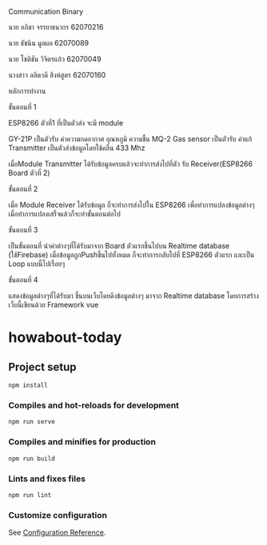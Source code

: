 Communication Binary

นาย อภิชา จรรยาธนากร 62070216

นาย ธัชนิน มูลผล 62070089

นาย โชติชัน วิจิตรแก้ว 62070049

นางสาว ลลิตวดี สิงห์สูตร 62070160

หลักการทำงาน

ขั้นตอนที่ 1

ESP8266 ตัวที่1 ที่เป็นตัวส่ง จะมี module

GY-21P เป็นตัวรับ ค่าความกดอากาศ อุณหภูมิ ความชื้น
MQ-2 Gas sensor เป็นตัวรับ ค่าแก้
Transmitter เป็นตัวส่งข้อมูลโดยใช้คลื่น 433 Mhz

เมื่อModule Transmitter ได้รับข้อมูลครบแล้วจะทำการส่งไปที่ตัว รับ Receiver(ESP8266 Board ตัวที่ 2)


ขั้นตอนที่ 2 

เมื่อ Module Receiver ได้รับข้อมูล ก็จะทำการส่งไปใน ESP8266 เพื่อทำการแปลงข้อมูลต่างๆ
เมื่อทำการแปลงเสร็จแล้วก็จะทำขั้นตอนต่อไป


ขั้นตอนที่ 3

เป็นขั้นตอนที่ นำค่าต่างๆที่ได้รับมาจาก Board ตัวแรกขึ้นไปบน Realtime database (ใช้Firebase)
เมื่อข้อมูลถูกPushขึ้นไปทั้งหมด ก็จะทำการกลับไปที่ ESP8266 ตัวแรก และเป็น Loop แบบนี้ไปเรื่อยๆ


ขั้นตอนที่ 4

แสดงข้อมูลต่างๆที่ได้รับมา ขึ้นบนเว็บโดยดึงข้อมูลต่างๆ มาจาก Realtime database โดยการสร้างเว็บนี้เขียนด้วย Framework vue

# howabout-today

## Project setup
```
npm install
```

### Compiles and hot-reloads for development
```
npm run serve
```

### Compiles and minifies for production
```
npm run build
```

### Lints and fixes files
```
npm run lint
```

### Customize configuration
See [Configuration Reference](https://cli.vuejs.org/config/).
